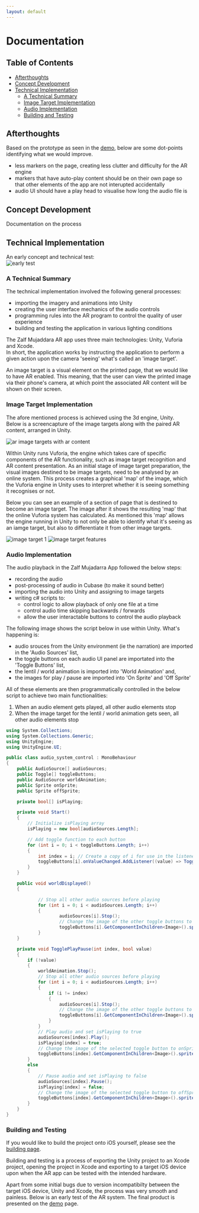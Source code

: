 ```yaml
---
layout: default
---
```


# Documentation

## Table of Contents

- [Afterthoughts](#afterthoughts)
- [Concept Development](#concept-development)
- [Technical Implementation](#technical-implementation)
    - [A Technical Summary](#a-technical-summary)
    - [Image Target Implementation](#image-target-implementation)
    - [Audio Implementation](#audio-implementation)
    - [Building and Testing](#building-and-testing)

## Afterthoughts

Based on the prototype as seen in the [demo](demo), below are some dot-points identifying what we would improve.

- less markers on the page, creating less clutter and difficulty for the AR engine
- markers that have auto-play content should be on their own page so that other elements of the app are not interupted accidentally
- audio UI should have a play head to visualise how long the audio file is

## Concept Development

Documentation on the process

## Technical Implementation

An early concept and technical test:   
![early  test](assets/img/early-test.png)

### A Technical Summary

The technical implementation involved the following general processes: 
- importing the imagery and animations into Unity
- creating the user interface mechanics of the audio controls
- programming rules into the AR program to control the quality of user experience
- building and testing the application in various lighting conditions

The Zalf Mujaddara AR app uses three main technologies: Unity, Vuforia and Xcode.   
In short, the application works by instructing the application to perform a given 
action upon the camera 'seeing' what's called an 'image target'. 

An image target is a visual element on the printed page, that we would like to have 
AR enabled. This meaning, that the user can view the printed image via their phone's camera, 
at which point the associated AR content will be shown on their screen. 


### Image Target Implementation

The afore mentioned process is achieved using the 3d engine, Unity.    
Below is a screencapture of the image targets along with the paired AR content, arranged in Unity. 

![ar image targets with ar content](assets/img/unity-view-2.png)

Within Unity runs Vuforia, the engine which takes care of specific components of the AR functionality, 
such as image target recognition and AR content presentation. As an initial stage of image target 
preparation, the visual images destined to be image targets, need to be analysed by an online 
system. This process creates a graphical 'map' of the image, which the Vuforia engine in Unity 
uses to interpret whether it is seeing something it recognises or not. 

Below you can see an example of a section of page that is destined to become an image target. 
The image after it shows the resulting 'map' that the online Vuforia system has calculated. 
As mentioned this 'map' allows the engine running in Unity to not only be able to identify 
what it's seeing as an iamge target, but also to differentiate it from other image targets. 

![image target 1](assets/img/image-target.png)
![image target features](assets/img/image-target-features.png)


### Audio Implementation

The audio playback in the Zalf Mujadarra App followed the below steps:

- recording the audio
- post-processing of audio in Cubase (to make it sound better)
- importing the audio into Unity and assigning to image targets
- writing c# scripts to:
    - control logic to allow playback of only one file at a time 
    - control audio time skipping backwards / forwards 
    - allow the user interactable buttons to control the audio playback

The following image shows the script below in use within Unity. 
What's happening is:
- audio srouces from the Unity environment (ie the narration) are imported in the 'Audio Sources' list,
- the toggle buttons on each audio UI panel are importated into the 'Toggle Buttons' list,
- the lentil / world animation is imported into 'World Animation' and,
- the images for play / pause are imported into 'On Sprite' and 'Off Sprite'

All of these elements are then programmatically controlled in the below script to achieve two main functionalities:
1. When an audio element gets played, all other audio elements stop
2. When the image target for the lentil / world animation gets seen, all other audio elements stop

```c#
using System.Collections;
using System.Collections.Generic;
using UnityEngine;
using UnityEngine.UI;

public class audio_system_control : MonoBehaviour
{
    public AudioSource[] audioSources;
    public Toggle[] toggleButtons;
    public AudioSource worldAnimation;
    public Sprite onSprite;
    public Sprite offSprite;

    private bool[] isPlaying;

    private void Start()
    {
        // Initialize isPlaying array
        isPlaying = new bool[audioSources.Length];

        // Add toggle function to each button
        for (int i = 0; i < toggleButtons.Length; i++)
        {
            int index = i; // Create a copy of i for use in the listener
            toggleButtons[i].onValueChanged.AddListener((value) => TogglePlayPause(index, value));
        }
    }

    public void worldDisplayed()
    {

            // Stop all other audio sources before playing
            for (int i = 0; i < audioSources.Length; i++)
            {
                    audioSources[i].Stop();
                    // Change the image of the other toggle buttons to offSprite
                    toggleButtons[i].GetComponentInChildren<Image>().sprite = offSprite;
            }
    }

    private void TogglePlayPause(int index, bool value)
    {
        if (!value)
        {
            worldAnimation.Stop();
            // Stop all other audio sources before playing
            for (int i = 0; i < audioSources.Length; i++)
            {
                if (i != index)
                {
                    audioSources[i].Stop();
                    // Change the image of the other toggle buttons to offSprite
                    toggleButtons[i].GetComponentInChildren<Image>().sprite = offSprite;
                }
            }
            // Play audio and set isPlaying to true
            audioSources[index].Play();
            isPlaying[index] = true;
            // Change the image of the selected toggle button to onSprite
            toggleButtons[index].GetComponentInChildren<Image>().sprite = onSprite;
        }
        else
        {
            // Pause audio and set isPlaying to false
            audioSources[index].Pause();
            isPlaying[index] = false;
            // Change the image of the selected toggle button to offSprite
            toggleButtons[index].GetComponentInChildren<Image>().sprite = offSprite;
        }
    }
}
```
### Building and Testing

If you would like to build the project onto iOS yourself, please see the [building page](building).

Building and testing is a process of exporting the Unity project to an Xcode
project, opening the project in Xcode and exporting to a target iOS device upon when the AR app 
can be tested with the intended hardware.

Apart from some initial bugs due to version incompatibilty between the target iOS device, Unity and Xcode, 
the process was very smooth and painless. Below is an early test of the AR system. The final product is presented 
on the [demo](demo) page.
